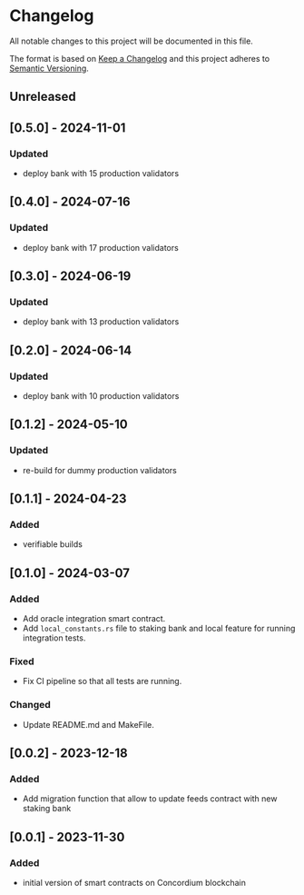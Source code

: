 # Changelog

All notable changes to this project will be documented in this file.

The format is based on [Keep a Changelog](http://keepachangelog.com/en/1.0.0/)
and this project adheres to [Semantic Versioning](http://semver.org/spec/v2.0.0.html).

## Unreleased

## [0.5.0] - 2024-11-01
### Updated
- deploy bank with 15 production validators

## [0.4.0] - 2024-07-16
### Updated
- deploy bank with 17 production validators

## [0.3.0] - 2024-06-19
### Updated
- deploy bank with 13 production validators

## [0.2.0] - 2024-06-14
### Updated
- deploy bank with 10 production validators

## [0.1.2] - 2024-05-10
### Updated
- re-build for dummy production validators

## [0.1.1] - 2024-04-23
### Added
- verifiable builds

## [0.1.0] - 2024-03-07
### Added
- Add oracle integration smart contract.
- Add `local_constants.rs` file to staking bank and local feature for running integration tests.

### Fixed
- Fix CI pipeline so that all tests are running.

### Changed
- Update README.md and MakeFile.

## [0.0.2] - 2023-12-18
### Added
- Add migration function that allow to update feeds contract with new staking bank

## [0.0.1] - 2023-11-30
### Added
- initial version of smart contracts on Concordium blockchain
